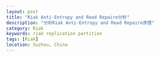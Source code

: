 ```yaml
---
layout: post
title: "Riak Anti-Entropy and Read Repaire分析"
description: "分析Riak Anti-Entropy and Read Repaire原理"
category: Riak
keywords: riak replication partition 
tags: [Riak] 
location: Suzhou, China
---
```


